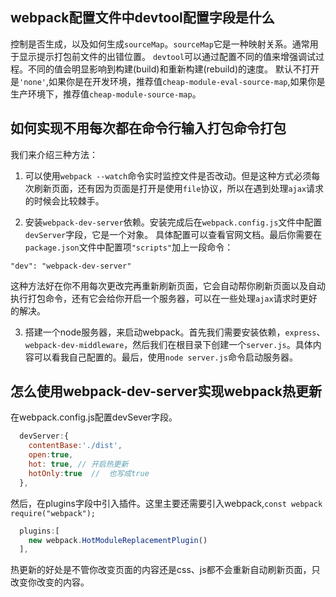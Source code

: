 ## webpack配置文件中devtool配置字段是什么
控制是否生成，以及如何生成`sourceMap`。`sourceMap`它是一种映射关系。通常用于显示提示打包前文件的出错位置。
`devtool`可以通过配置不同的值来增强调试过程。不同的值会明显影响到构建(build)和重新构建(rebuild)的速度。
默认不打开是`'none'`,如果你是在开发环境，推荐值`cheap-module-eval-source-map`,如果你是生产环境下，推荐值`cheap-module-source-map`。
## 如何实现不用每次都在命令行输入打包命令打包
我们来介绍三种方法：
1. 可以使用`webpack --watch`命令实时监控文件是否改动。但是这种方式必须每次刷新页面，还有因为页面是打开是使用`file`协议，所以在遇到处理`ajax`请求的时候会比较棘手。

2. 安装`webpack-dev-server`依赖。安装完成后在`webpack.config.js`文件中配置`devServer`字段，它是一个对象。
具体配置可以查看官网文档。最后你需要在`package.json`文件中配置项`"scripts"`加上一段命令：
```
"dev": "webpack-dev-server"
```
这种方法好在你不用每次更改完再重新刷新页面，它会自动帮你刷新页面以及自动执行打包命令，还有它会给你开启一个服务器，可以在一些处理`ajax`请求时更好的解决。

3. 搭建一个node服务器，来启动webpack。首先我们需要安装依赖，`express`、`webpack-dev-middleware`，然后我们在根目录下创建一个`server.js`。具体内容可以看我自己配置的。最后，使用`node server.js`命令启动服务器。
## 怎么使用webpack-dev-server实现webpack热更新
在webpack.config.js配置devSever字段。
```js
  devServer:{
    contentBase:'./dist',
    open:true,
    hot: true, // 开启热更新
    hotOnly:true  //  也写成true
  },
```
然后，在plugins字段中引入插件。这里主要还需要引入webpack,`const webpack require("webpack");`
```js
  plugins:[
    new webpack.HotModuleReplacementPlugin()
  ],
```
热更新的好处是不管你改变页面的内容还是css、js都不会重新自动刷新页面，只改变你改变的内容。